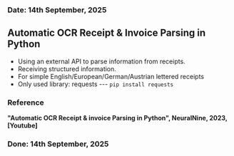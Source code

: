 ### Date: 14th September, 2025


##  Automatic OCR Receipt & Invoice Parsing in Python

+   Using an external API to parse information from receipts.
+   Receiving structured information.
+   For simple English/European/German/Austrian lettered receipts
+   Only used library: requests --- `pip install requests`

### Reference
**"Automatic OCR Receipt & invoice Parsing in Python", NeuralNine, 2023, [Youtube]**

### Done: 14th September, 2025